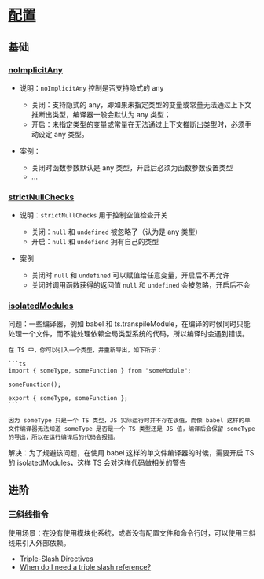 # [配置](https://www.typescriptlang.org/tsconfig)

## 基础

### [noImplicitAny](https://www.typescriptlang.org/tsconfig#noImplicitAny)

- 说明：`noImplicitAny` 控制是否支持隐式的 any

    - 关闭：支持隐式的 any，即如果未指定类型的变量或常量无法通过上下文推断出类型，编译器一般会默认为 any 类型；
    - 开启：未指定类型的变量或常量在无法通过上下文推断出类型时，必须手动设定 any 类型。

- 案例：

    - 关闭时函数参数默认是 any 类型，开启后必须为函数参数设置类型
    - ...

### [strictNullChecks](https://www.typescriptlang.org/tsconfig#strictNullChecks)

- 说明：`strictNullChecks` 用于控制空值检查开关

    - 关闭：`null` 和 `undefined` 被忽略了（认为是 any 类型）
    - 开启：`null` 和 `undefiend` 拥有自己的类型

- 案例

    - 关闭时 `null` 和 `undefined` 可以赋值给任意变量，开启后不再允许
    - 关闭时调用函数获得的返回值 `null` 和 `undefined` 会被忽略，开启后不会


### [isolatedModules](https://www.typescriptlang.org/tsconfig#isolatedModules)

问题：一些编译器，例如 babel 和 ts.transpileModule，在编译的时候同时只能处理一个文件，而不能处理依赖全局类型系统的代码，所以编译时会遇到错误。

    在 TS 中，你可以引入一个类型，并重新导出，如下所示：

    ```ts
    import { someType, someFunction } from "someModule";

    someFunction();
 
    export { someType, someFunction };
    ```

    因为 someType 只是一个 TS 类型，JS 实际运行时并不存在该值，而像 babel 这样的单文件编译器无法知道 someType 是否是一个 TS 类型还是 JS 值，编译后会保留 someType 的导出，所以在运行编译后的代码会报错。

解决：为了规避该问题，在使用 babel 这样的单文件编译器的时候，需要开启 TS 的 isolatedModules，这样 TS 会对这样代码做相关的警告

## 进阶

### 三斜线指令

使用场景：在没有使用模块化系统，或者没有配置文件和命令行时，可以使用三斜线来引入外部依赖。

- [Triple-Slash Directives](https://www.typescriptlang.org/docs/handbook/triple-slash-directives.html)
- [When do I need a triple slash reference?](https://stackoverflow.com/questions/22684802/when-do-i-need-a-triple-slash-reference)
